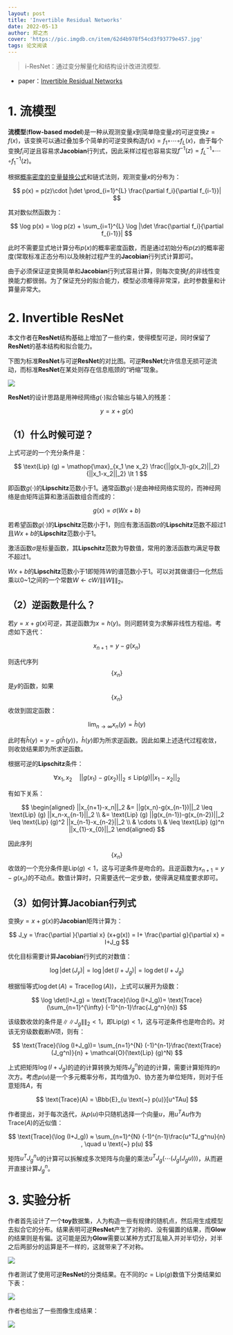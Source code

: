 ```yaml
---
layout: post
title: 'Invertible Residual Networks'
date: 2022-05-13
author: 郑之杰
cover: 'https://pic.imgdb.cn/item/62d4b978f54cd3f93779e457.jpg'
tags: 论文阅读
---
```


> i-ResNet：通过变分解量化和结构设计改进流模型.

- paper：[Invertible Residual Networks](https://arxiv.org/abs/1811.00995)

# 1. 流模型
**流模型**(**flow-based model**)是一种从观测变量$x$到简单隐变量$z$的可逆变换$z=f(x)$，该变换可以通过叠加多个简单的可逆变换构造$f(x) = f_1 ◦ \cdots ◦ f_L(x)$，由于每个变换$f_i$可逆且容易求**Jacobian**行列式，因此采样过程也容易实现$f^{-1}(z) = f^{-1}_L ◦ \cdots ◦ f^{-1}_1(z)$。

根据[概率密度的变量替换公式](https://0809zheng.github.io/2022/04/30/variable.html)和链式法则，观测变量$x$的分布为：

$$ p(x) = p(z)\cdot |\det \prod_{i=1}^{L} \frac{\partial f_i}{\partial f_{i-1}}| $$

其对数似然函数为：

$$ \log p(x) = \log  p(z) + \sum_{i=1}^{L} \log |\det  \frac{\partial f_i}{\partial f_{i-1}}| $$

此时不需要显式地计算分布$p(x)$的概率密度函数，而是通过初始分布$p(z)$的概率密度(常取标准正态分布)以及映射过程产生的**Jacobian**行列式计算即可。

由于必须保证逆变换简单和**Jacobian**行列式容易计算，则每次变换$f_i$的非线性变换能力都很弱。为了保证充分的拟合能力，模型必须堆得非常深，此时参数量和计算量非常大。

# 2. Invertible ResNet

本文作者在**ResNet**结构基础上增加了一些约束，使得模型可逆，同时保留了**ResNet**的基本结构和拟合能力。

下图为标准**ResNet**与可逆**ResNet**的对比图。可逆**ResNet**允许信息无损可逆流动，而标准**ResNet**在某处则存在信息瓶颈的“坍缩”现象。

![](https://pic.imgdb.cn/item/62d51990f54cd3f937faf161.jpg)

**ResNet**的设计思路是用神经网络$g(\cdot)$拟合输出与输入的残差：

$$ y = x + g(x) $$

## （1）什么时候可逆？

上式可逆的一个充分条件是：

$$ \text{Lip} (g) = \mathop{\max}_{x_1 \ne x_2} \frac{||g(x_1)-g(x_2)||_2}{||x_1-x_2||_2} \lt 1 $$

即函数$g(\cdot)$的**Lipschitz**范数小于1。通常函数$g(\cdot)$是由神经网络实现的，而神经网络是由矩阵运算和激活函数组合而成的：

$$ g(x) = \sigma(Wx+b) $$

若希望函数$g(\cdot)$的**Lipschitz**范数小于1，则应有激活函数$\sigma$的**Lipschitz**范数不超过1且$Wx+b$的**Lipschitz**范数小于1。

激活函数$\sigma$是标量函数，其**Lipschitz**范数为导数值，常用的激活函数均满足导数不超过1。

$Wx+b$的**Lipschitz**范数小于1即矩阵$W$的谱范数小于1。可以对其做谱归一化然后乘以0~1之间的一个常数$W \leftarrow cW/ \|\|W\|\|_2$。

## （2）逆函数是什么？

若$y=x+g(x)$可逆，其逆函数为$x=h(y)$。则问题转变为求解非线性方程组。考虑如下迭代：

$$ x_{n+1} = y -g(x_n) $$

则迭代序列$$\{x_n\}$$是$y$的函数，如果$$\{x_n\}$$收敛到固定函数：

$$ \mathop{\lim}_{n \to \infty} x_{n}(y) = \hat{h}(y) $$

此时有$\hat{h}(y) = y - g(\hat{h}(y))$，$\hat{h}(y)$即为所求逆函数。因此如果上述迭代过程收敛，则收敛结果即为所求逆函数。

根据可逆的**Lipschitz**条件：

$$ \forall x_1,x_2 \quad ||g(x_1)-g(x_2)||_2 \leq \text{Lip} (g) ||x_1-x_2||_2 $$

有如下关系：

$$ \begin{aligned} ||x_{n+1}-x_n||_2 &= ||g(x_n)-g(x_{n-1})||_2 \leq \text{Lip} (g) ||x_n-x_{n-1}||_2 \\ &= \text{Lip} (g) ||g(x_{n-1})-g(x_{n-2})||_2 \leq \text{Lip} (g)^2 ||x_{n-1}-x_{n-2}||_2 \\ & \cdots \\ &  \leq \text{Lip} (g)^n ||x_{1}-x_{0}||_2 \end{aligned} $$

因此序列$$\{x_n\}$$收敛的一个充分条件是$\text{Lip} (g) < 1$，这与可逆条件是吻合的。且逆函数为$x_{n+1} = y -g(x_n)$的不动点。数值计算时，只需要迭代一定步数，使得满足精度要求即可。

## （3）如何计算Jacobian行列式

变换$y=x+g(x)$的**Jacobian**矩阵计算为：

$$ J_y = \frac{\partial }{\partial x} (x+g(x)) = I+ \frac{\partial g}{\partial x} = I+J_g $$

优化目标需要计算**Jacobian**行列式的对数值：

$$ \log |\det(J_y)| = \log |\det(I+J_g)| = \log \det(I+J_g) $$

根据恒等式$\log \det (A) = \text{Trace}(\log (A))$，上式可以展开为级数：

$$ \log \det(I+J_g) = \text{Trace}(\log (I+J_g))= \text{Trace}(\sum_{n=1}^{\infty} (-1)^{n-1}\frac{J_g^n}{n}) $$

该级数收敛的条件是$\|\|J_g\|\|_2 < 1$，即$\text{Lip} (g) < 1$，这与可逆条件也是吻合的。对该无穷级数截断$N$项，则有：

$$  \text{Trace}(\log (I+J_g))= \sum_{n=1}^{N} (-1)^{n-1}\frac{\text{Trace}(J_g^n)}{n} + \mathcal{O}(\text{Lip} (g)^N) $$


上式把矩阵$\log (I+J_g)$的迹的计算转换为矩阵$J_g^n$的迹的计算，需要计算矩阵的$n$次方。考虑$p(u)$是一个多元概率分布，其均值为$0$、协方差为单位矩阵，则对于任意矩阵$A$，有

$$ \text{Trace}(A) = \Bbb{E}_{u \text{~} p(u)}[u^TAu] $$

作者提出，对于每次迭代，从$p(u)$中只随机选择一个向量$u$，用$u^TAu$作为$\text{Trace}(A)$的近似值：

$$ \text{Trace}(\log (I+J_g)) ≈ \sum_{n=1}^{N} (-1)^{n-1}\frac{u^TJ_g^nu}{n} , \quad u \text{~} p(u) $$

矩阵$u^TJ_g^nu$的计算可以拆解成多次矩阵与向量的乘法$u^TJ_g(\cdots (J_g(J_g u)))$，从而避开直接计算$J_g^n$。

# 3. 实验分析

作者首先设计了一个**toy**数据集，人为构造一些有规律的随机点，然后用生成模型去拟合它的分布。结果表明可逆**ResNet**产生了对称的、没有偏置的结果，而**Glow**的结果则是有偏。这可能是因为**Glow**需要以某种方式打乱输入并对半切分，对半之后两部分的运算是不一样的，这就带来了不对称。

![](https://pic.imgdb.cn/item/62d51a0bf54cd3f937fb9d12.jpg)


作者测试了使用可逆**ResNet**的分类结果。在不同的$c=\text{Lip} (g)$数值下分类结果如下表：

![](https://pic.imgdb.cn/item/62d51c47f54cd3f937017662.jpg)

作者也给出了一些图像生成结果：

![](https://pic.imgdb.cn/item/62d51c83f54cd3f93701fe57.jpg)
